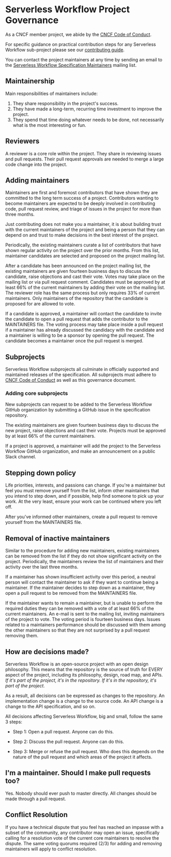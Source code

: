 # Serverless Workflow Project Governance

As a CNCF member project, we abide by the [CNCF Code of Conduct](https://github.com/cncf/foundation/blob/master/code-of-conduct.md).

For specific guidance on practical contribution steps for any Serverless Workflow sub-project please
see our [contributing guide](contributing.md).

You can contact the project maintainers at any time by sending an email to the 
[Serverless Workflow Specification Maintainers](mailto:cncf-serverlessws-maintainers@lists.cncf.io)
 mailing list.

## Maintainership

Main responsibilities of maintainers include:

1) They share responsibility in the project's success.
2) They have made a long-term, recurring time investment to improve the project.
3) They spend that time doing whatever needs to be done, not necessarily what
is the most interesting or fun.

## Reviewers

A reviewer is a core role within the project.
They share in reviewing issues and pull requests. Their pull request approvals 
are needed to merge a large code change into the project.

## Adding maintainers

Maintainers are first and foremost contributors that have shown they are
committed to the long term success of a project. Contributors wanting to become
maintainers are expected to be deeply involved in contributing code, pull
request review, and triage of issues in the project for more than three months.

Just contributing does not make you a maintainer, it is about building trust
with the current maintainers of the project and being a person that they can
depend on and trust to make decisions in the best interest of the project.

Periodically, the existing maintainers curate a list of contributors that have
shown regular activity on the project over the prior months. From this list,
maintainer candidates are selected and proposed on the project mailing list.

After a candidate has been announced on the project mailing list, the
existing maintainers are given fourteen business days to discuss the candidate,
raise objections and cast their vote. Votes may take place on the mailing list
or via pull request comment. Candidates must be approved by at least 66% of the
current maintainers by adding their vote on the mailing list. The reviewer role
has the same process but only requires 33% of current maintainers. Only
maintainers of the repository that the candidate is proposed for are allowed to
vote.

If a candidate is approved, a maintainer will contact the candidate to invite
the candidate to open a pull request that adds the contributor to the
MAINTAINERS file. The voting process may take place inside a pull request if a
maintainer has already discussed the candidacy with the candidate and a
maintainer is willing to be a sponsor by opening the pull request. The candidate
becomes a maintainer once the pull request is merged.

## Subprojects

Serverless Workflow subprojects all culminate in officially supported and maintained releases
of the specification. 
All subprojects must adhere to [CNCF Code of Conduct](https://github.com/cncf/foundation/blob/master/code-of-conduct.md)
as well as this governance document.

### Adding core subprojects

New subprojects can request to be added to the Serverless Workflow GitHub
organization by submitting a GitHub issue in the specification repository.

The existing maintainers are given fourteen business days to discuss the new
project, raise objections and cast their vote. Projects must be approved by at
least 66% of the current maintainers.

If a project is approved, a maintainer will add the project to the Serverless Workflow
GitHub organization, and make an announcement on a public Slack channel.

## Stepping down policy

Life priorities, interests, and passions can change. If you're a maintainer but
feel you must remove yourself from the list, inform other maintainers that you
intend to step down, and if possible, help find someone to pick up your work.
At the very least, ensure your work can be continued where you left off.

After you've informed other maintainers, create a pull request to remove
yourself from the MAINTAINERS file.

## Removal of inactive maintainers

Similar to the procedure for adding new maintainers, existing maintainers can
be removed from the list if they do not show significant activity on the
project. Periodically, the maintainers review the list of maintainers and their
activity over the last three months.

If a maintainer has shown insufficient activity over this period, a neutral
person will contact the maintainer to ask if they want to continue being
a maintainer. If the maintainer decides to step down as a maintainer, they
open a pull request to be removed from the MAINTAINERS file.

If the maintainer wants to remain a maintainer, but is unable to perform the
required duties they can be removed with a vote of at least 66% of
the current maintainers. An e-mail is sent to the
mailing list, inviting maintainers of the project to vote. The voting period is
fourteen business days. Issues related to a maintainers performance should be
discussed with them among the other maintainers so that they are not surprised
by a pull request removing them.

## How are decisions made?

Serverless Workflow is an open-source project with an open design philosophy. This means
that the repository is the source of truth for EVERY aspect of the project,
including its philosophy, design, road map, and APIs. *If it's part of the
project, it's in the repository. If it's in the repository, it's part of the project.*

As a result, all decisions can be expressed as changes to the repository. An
implementation change is a change to the source code. An API change is a change
to the API specification, and so on.

All decisions affecting Serverless Workflow, big and small, follow the same 3 steps:

* Step 1: Open a pull request. Anyone can do this.

* Step 2: Discuss the pull request. Anyone can do this.

* Step 3: Merge or refuse the pull request. Who does this depends on the nature
of the pull request and which areas of the project it affects.

## I'm a maintainer. Should I make pull requests too?

Yes. Nobody should ever push to master directly. All changes should be
made through a pull request.

## Conflict Resolution

If you have a technical dispute that you feel has reached an impasse with a
subset of the community, any contributor may open an issue, specifically
calling for a resolution vote of the current core maintainers to resolve the dispute.
The same voting quorums required (2/3) for adding and removing maintainers
will apply to conflict resolution.